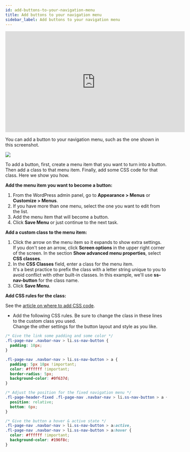 ```yaml
---
id: add-buttons-to-your-navigation-menu
title: Add buttons to your navigation menu
sidebar_label: Add buttons to your navigation menu
---
```


<div className="embed-responsive">
<iframe width="560" height="315" src="https://www.youtube.com/embed/I1irvUcHqGM" title="YouTube video player" frameBorder="0" allow="accelerometer; autoplay; clipboard-write; encrypted-media; gyroscope; picture-in-picture" allowFullScreen></iframe>
</div>

You can add a button to your navigation menu, such as the one shown in this screenshot.

![](/img/add-buttons-to-your-navigation-menu-052f90d2.jpg)

To add a button, first, create a menu item that you want to turn into a button. Then add a class to that menu item. Finally, add some CSS code for that class. Here we show you how.

**Add the menu item you want to become a button:**

  1. From the WordPress admin panel, go to **Appearance > Menus** or **Customize > Menus**.
  2. If you have more than one menu, select the one you want to edit from the list.
  3. Add the menu item that will become a button.
  4. Click **Save Menu** or just continue to the next task.

**Add a custom class to the menu item:**

  1. Click the arrow on the menu item so it expands to show extra settings.  
  If you don't see an arrow, click **Screen options** in the upper right corner of the screen. In the section **Show advanced menu properties**, select **CSS classes**.
  2. In the **CSS Classes** field, enter a class for the menu item.  
  It's a best practice to prefix the class with a letter string unique to you to avoid conflict with other built-in classes. In this example, we'll use **ss-nav-button** for the class name.
  3. Click **Save Menu**.

**Add CSS rules for the class:**

See the [article on where to add CSS code](/beaver-builder/styles/code/custom-css.md).

  * Add the following CSS rules. Be sure to change the class in these lines to the custom class you used.  
  Change the other settings for the button layout and style as you like.  

  ```css
  /* Give the link some padding and some color */
  .fl-page-nav .navbar-nav > li.ss-nav-button {
    padding: 10px;
  }

  .fl-page-nav .navbar-nav > li.ss-nav-button > a {
    padding: 5px 18px !important;
    color: #ffffff !important;
    border-radius: 5px;
    background-color: #0f637d;
  }

  /* Adjust the position for the fixed navigation menu */
  .fl-page-header-fixed .fl-page-nav .navbar-nav > li.ss-nav-button > a {
    position: relative;
    bottom: 6px;
  }

  /* Give the button a hover & active state */
  .fl-page-nav .navbar-nav > li.ss-nav-button > a:active,
  .fl-page-nav .navbar-nav > li.ss-nav-button > a:hover {
    color: #ffffff !important;
    background-color: #196f8c;
  }
  ```
